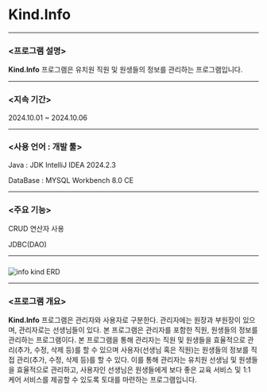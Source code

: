 # Kind.Info

-----------------------------------------------------------------------------------

### <프로그램 설명>

**Kind.Info** 프로그램은 유치원 직원 및 원생들의 정보를 관리하는 프로그램입니다.

-----------------------------------------------------------------------------------
### <지속 기간>

2024.10.01 ~ 2024.10.06

----------------------------------------------------------------------------------
### <사용 언어 : 개발 툴>

Java : JDK IntelliJ IDEA 2024.2.3

DataBase : MYSQL Workbench 8.0 CE

-----------------------------------------------------------------------------------

### <주요 기능>

CRUD 연산자 사용

JDBC(DAO)

----------------------------------------------------------------------------------
### <ERD>

![info kind ERD](https://github.com/user-attachments/assets/f37596d0-7995-4828-8351-09e84bc6c687)

----------------------------------------------------------------------------------

### <프로그램 개요>

**Kind.Info** 프로그램은 관리자와 사용자로 구분한다.
관리자에는 원장과 부원장이 있으며, 관리자로는 선생님들이 있다.
본 프로그램은 관리자를 포함한 직원, 원생들의 정보를 관리하는 프로그램이다.
본 프로그램을 통해 관리자는 직원 및 원생들을 효율적으로 관리(추가, 수정, 삭제 등)를 할 수 있으며
사용자(선생님 혹은 직원)는 원생들의 정보를 직접 관리(추가, 수정, 삭제 등)를 할 수 있다.
이를 통해 관리자는 유치원 선생님 및 원생들을 효율적으로 관리하고, 사용자인 선생님은 원생들에게 보다 좋은 교육 서비스 및 1:1 케어 서비스를 제공할 수 있도록 토대를 마련하는 프로그램입니다.

